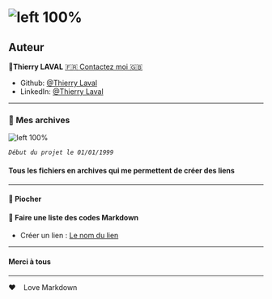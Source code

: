 # ![left 100%](https://raw.githubusercontent.com/thierry-laval/archives/master/images/logo-portfolio.png)

## Auteur

👤**Thierry LAVAL** [🇫🇷 Contactez moi 🇬🇧](<contact@thierrylaval.dev>)

* Github: [@Thierry Laval](https://github.com/thierry-laval)
* LinkedIn: [@Thierry Laval](https://www.linkedin.com/in/thierry-laval)

***

### 📎 Mes archives

![left 100%](https://cdn-s-www.estrepublicain.fr/images/DB3835F0-6CF6-427A-A2D5-72B718E276B4/NW_raw/mickey-mouse-photo-pixy-org-1605551430.jpg)

_`Début du projet le 01/01/1999`_

#### Tous les fichiers en archives qui me permettent de créer des liens

***

#### 🔨 Piocher

#### 🚦 Faire une liste des codes Markdown

* Créer un lien : [Le nom du lien](https://thierrylaval.dev "Cliquez pour voir le projet")

***

#### Merci à tous

***

&hearts;&nbsp;&nbsp;&nbsp;&nbsp;Love Markdown
